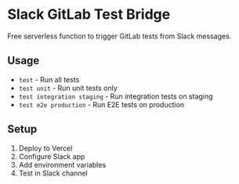 # Slack GitLab Test Bridge

Free serverless function to trigger GitLab tests from Slack messages.

## Usage
- `test` - Run all tests
- `test unit` - Run unit tests only  
- `test integration staging` - Run integration tests on staging
- `test e2e production` - Run E2E tests on production

## Setup
1. Deploy to Vercel
2. Configure Slack app
3. Add environment variables
4. Test in Slack channel
